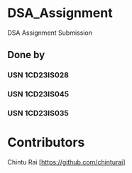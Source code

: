 # DSA_Assignment
DSA Assignment Submission
## Done by 
### USN 1CD23IS028
### USN 1CD23IS045
### USN 1CD23IS035

# Contributors 
Chintu Rai [https://github.com/chinturai]


